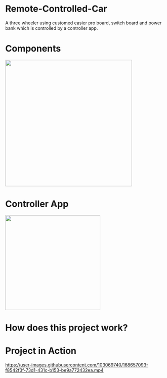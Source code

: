 # Remote-Controlled-Car
A three wheeler using customed easier pro board, switch board and power bank which is controlled by a controller app.
# Components
<img src="https://user-images.githubusercontent.com/103069740/170375004-26c921c9-0ee5-4732-a5dd-efe624e35b79.png" width="400">


# Controller App
<img src="https://user-images.githubusercontent.com/103069740/168968078-816e4f1c-038f-427b-9015-2cb180a75b0f.jpg" width="300">

# How does this project work?

# Project in Action
https://user-images.githubusercontent.com/103069740/168657093-f8542f3f-73d1-431c-b153-be9a772432ea.mp4
